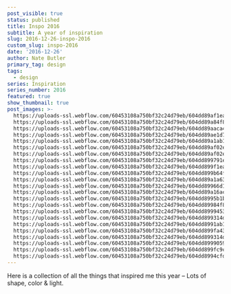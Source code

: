 ```yaml
---
post_visible: true
status: published
title: Inspo 2016
subtitle: A year of inspiration
slug: 2016-12-26-inspo-2016
custom_slug: inspo-2016
date: '2016-12-26'
author: Nate Butler
primary_tag: design
tags:
  - design
series: Inspiration
series_number: 2016
featured: true
show_thumbnail: true
post_images: >-
  https://uploads-ssl.webflow.com/60453108a750bf32c24d79eb/604dd89af1ea3032020fe3a4_00_BEAUTY_SELECTS_59_2560.jpg;
  https://uploads-ssl.webflow.com/60453108a750bf32c24d79eb/604dd89a84f8f8513d2fe48d_0ebe7ec8a7a26ca1810d3a7e2704a293.jpg;
  https://uploads-ssl.webflow.com/60453108a750bf32c24d79eb/604dd89aaca4e597b26e88cd_7a896230315359.561e2c634f6a4.jpg;
  https://uploads-ssl.webflow.com/60453108a750bf32c24d79eb/604dd89ae1d75337650cf918_9k%3D.jpg;
  https://uploads-ssl.webflow.com/60453108a750bf32c24d79eb/604dd89a1ab19cba362a8d5e_615b2830719123.562fd3d4ab1fd.jpg;
  https://uploads-ssl.webflow.com/60453108a750bf32c24d79eb/604dd89af02e1e5e2435c59d_a29e3829833457.5605a26e7d278.jpg;
  https://uploads-ssl.webflow.com/60453108a750bf32c24d79eb/604dd89af02e1eed7835c59c_colorlines.jpg;
  https://uploads-ssl.webflow.com/60453108a750bf32c24d79eb/604dd899791e7d2869c7bef0_tumblr_lyvl59nS6q1r0n5y3o1_500.jpg;
  https://uploads-ssl.webflow.com/60453108a750bf32c24d79eb/604dd899f1ea3019020fe3a3_tumblr_mk8nvgVUdh1qjlsi4o1_500.jpg;
  https://uploads-ssl.webflow.com/60453108a750bf32c24d79eb/604dd899b64f64f51d8d09e2_tumblr_n1xqodH4yr1qf69f8o1_500.jpg;
  https://uploads-ssl.webflow.com/60453108a750bf32c24d79eb/604dd89a1a63f0b9265348be_tumblr_nc52s2LLpZ1qzp4jto1_1280.jpg;
  https://uploads-ssl.webflow.com/60453108a750bf32c24d79eb/604dd89966d1ef2f3e032b66_tumblr_nfkck7dM141tg0vpvo1_1280.jpg;
  https://uploads-ssl.webflow.com/60453108a750bf32c24d79eb/604dd89a16ac69792ccbfa10_tumblr_nkybxsPU8e1qaz1ado1_r1_500.jpg;
  https://uploads-ssl.webflow.com/60453108a750bf32c24d79eb/604dd8995b1b3030dee65a7d_tumblr_nso057uTU91qaz1ado1_500.jpg;
  https://uploads-ssl.webflow.com/60453108a750bf32c24d79eb/604dd89984f8f88ea92fe48c_tumblr_nv3nk09spu1qkbpm3o1_500.jpg;
  https://uploads-ssl.webflow.com/60453108a750bf32c24d79eb/604dd89994532b1dbdaabcdc_tumblr_nw9fuwYqIh1t4spjzo1_500.jpg;
  https://uploads-ssl.webflow.com/60453108a750bf32c24d79eb/604dd899314d35c816e94baf_tumblr_nwptd9tQNw1tf8vylo1_1280.jpg;
  https://uploads-ssl.webflow.com/60453108a750bf32c24d79eb/604dd8991ab19c14292a8d5d_tumblr_nx7ox0AzQX1qkbpm3o1_500.jpg;
  https://uploads-ssl.webflow.com/60453108a750bf32c24d79eb/604dd899fa4363f60d1fdd4b_tumblr_nx310huyxj1ugu5w4o1_1280.jpg;
  https://uploads-ssl.webflow.com/60453108a750bf32c24d79eb/604dd899314d35e67de94bb0_tumblr_nx575uVqLk1sohduno1_500.jpg;
  https://uploads-ssl.webflow.com/60453108a750bf32c24d79eb/604dd8999059755173cc48cf_tumblr_nx868zMTIF1uhg8vvo1_500.jpg;
  https://uploads-ssl.webflow.com/60453108a750bf32c24d79eb/604dd899fc9c57465c20129e_tumblr_nxdnlzjK0h1u1y7zho1_500.jpg;
  https://uploads-ssl.webflow.com/60453108a750bf32c24d79eb/604dd8994cfde06bc63d6c9f_TWILIO_BEACON_08_1280.jpg
---
```

<p>Here is a collection of all the things that inspired me this year – Lots of shape, color &amp;&nbsp;light.</p>